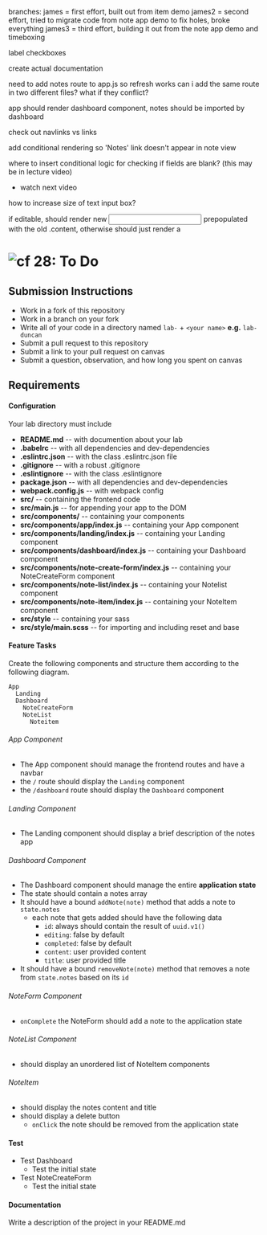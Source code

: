 branches:
james = first effort, built out from item demo
james2 = second effort, tried to migrate code from note app demo to fix holes, broke everything
james3 = third effort, building it out from the note app demo and timeboxing


label checkboxes



create actual documentation

need to add notes route to app.js so refresh works
  can i add the same route in two different files?  what if they conflict?

app should render dashboard component, notes should be imported by dashboard

check out navlinks vs links

add conditional rendering so 'Notes' link doesn't appear in note view

where to insert conditional logic for checking if fields are blank?  (this may be in lecture video)
  - watch next video

how to increase size of text input box?

if editable, should render new <input> prepopulated with the old .content, otherwise should just render a <p>


![cf](http://i.imgur.com/7v5ASc8.png) 28: To Do
===

## Submission Instructions
  * Work in a fork of this repository
  * Work in a branch on your fork
  * Write all of your code in a directory named `lab-` + `<your name>` **e.g.** `lab-duncan`
  * Submit a pull request to this repository
  * Submit a link to your pull request on canvas
  * Submit a question, observation, and how long you spent on canvas  

## Requirements  
#### Configuration  
Your lab directory must include  
* **README.md** -- with documention about your lab
* **.babelrc** -- with all dependencies and dev-dependencies 
* **.eslintrc.json** -- with the class .eslintrc.json file
* **.gitignore** -- with a robust .gitignore
* **.eslintignore** -- with the class .eslintignore
* **package.json** -- with all dependencies and dev-dependencies 
* **webpack.config.js** -- with webpack config
* **src/** -- containing the frontend code
* **src/main.js** -- for appending your app to the DOM
* **src/components/** -- containing your components
* **src/components/app/index.js** -- containing your App component
* **src/components/landing/index.js** -- containing your Landing component
* **src/components/dashboard/index.js** -- containing your Dashboard component
* **src/components/note-create-form/index.js** -- containing your NoteCreateForm component
* **src/components/note-list/index.js** -- containing your Notelist component
* **src/components/note-item/index.js** -- containing your NoteItem component
* **src/style** -- containing your sass
* **src/style/main.scss** -- for importing and including reset and base
 
#### Feature Tasks 
Create the following components and structure them according to the following diagram.  
``` 
App
  Landing
  Dashboard
    NoteCreateForm
    NoteList
      Noteitem
```
###### App Component
* The App component should manage the frontend routes and have a navbar
* the `/` route should display the `Landing` component
* the `/dashboard` route should display the `Dashboard` component

###### Landing Component
* The Landing component should display a brief description of the notes app

###### Dashboard Component 
* The Dashboard component should manage the entire **application state**
* The state should contain a notes array
* It should have a bound `addNote(note)` method that adds a note to `state.notes`
  * each note that gets added should have the following data
    * `id`: always should contain the result of `uuid.v1()`
    * `editing`: false by default
    * `completed`: false by default
    * `content`: user provided content
    * `title`: user provided title
* It should have a bound `removeNote(note)` method that removes a note from `state.notes` based on its `id`

###### NoteForm Component
* `onComplete` the NoteForm should add a note to the application state

###### NoteList Component 
* should display an unordered list of NoteItem components

###### NoteItem
* should display the notes content and title
* should display a delete button
  * `onClick` the note should be removed from the application state

#### Test
* Test Dashboard
  * Test the initial state
* Test NoteCreateForm
  * Test the initial state

#### Documentation  
Write a description of the project in your README.md